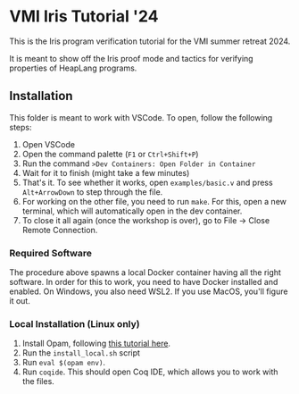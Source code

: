 # VMI Iris Tutorial '24

This is the Iris program verification tutorial for the VMI summer retreat 2024.

It is meant to show off the Iris proof mode and tactics for verifying properties of HeapLang programs.

## Installation

This folder is meant to work with VSCode.
To open, follow the following steps:
1. Open VSCode
2. Open the command palette (`F1` or `Ctrl+Shift+P`)
3. Run the command `>Dev Containers: Open Folder in Container`
4. Wait for it to finish (might take a few minutes)
5. That's it. To see whether it works, open `examples/basic.v` and press `Alt+ArrowDown` to step through the file.
6. For working on the other file, you need to run `make`. For this, open a new terminal, which will automatically open in the dev container.
7. To close it all again (once the workshop is over), go to File -> Close Remote Connection.

### Required Software

The procedure above spawns a local Docker container having all the right software.
In order for this to work, you need to have Docker installed and enabled.
On Windows, you also need WSL2.
If you use MacOS, you'll figure it out.

### Local Installation (Linux only)

1. Install Opam, following [this tutorial here](https://opam.ocaml.org/doc/Install.html).
2. Run the `install_local.sh` script
3. Run `eval $(opam env)`.
4. Run `coqide`. This should open Coq IDE, which allows you to work with the files.
